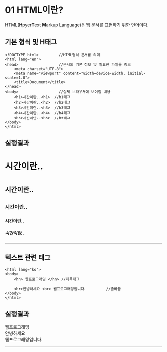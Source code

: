 01 HTML이란?
===

HTML(**H**pyer**T**ext **M**arkup **L**anguage)은 웹 문서를 표현하기 위한 언어이다.

## 기본 형식 및 H태그

~~~
<!DOCTYPE html>         //HTML형식 문서를 의미
<html lang="en">        
<head>                  //문서의 기본 정보 및 필요한 파일을 링크
    <meta charset="UTF-8">
    <meta name="viewport" content="width=device-width, initial-scale=1.0">
    <title>Document</title>
</head>
<body>                  //실제 브라우저에 보여질 내용
    <h1>시간이란..<h1>  //h1태그
    <h2>시간이란..<h2>  //h2태그
    <h3>시간이란..<h3>  //h3태그
    <h4>시간이란..<h4>  //h4태그
    <h5>시간이란..<h5>  //h5태그
</body>
</html>
~~~

## 실행결과

<!DOCTYPE html>         
<html lang="en">        
<head>
    <meta charset="UTF-8">
    <meta name="viewport" content="width=device-width, initial-scale=1.0">
    <title>Document</title>
</head>
<body>
    <h1>시간이란..<h1>
    <h2>시간이란..<h2>
    <h3>시간이란..<h3>
    <h4>시간이란..<h4>
    <h5>시간이란..<h5>
</body>
</html>

---

## 텍스트 관련 태그

~~~
<html lang="ko">        
<body>                  
    <hn> 웹프로그래밍 </hn> //제목태그
    
    <br>안녕하세요 <br> 웹프로그래밍입니다.         //줄바꿈
</body>
</html>
~~~

## 실행결과

<html lang="ko">        
<body>                  
    <hn> 웹프로그래밍 </hn>
    <br>안녕하세요 <br> 웹프로그래밍입니다.   
</body>
</html>

---
